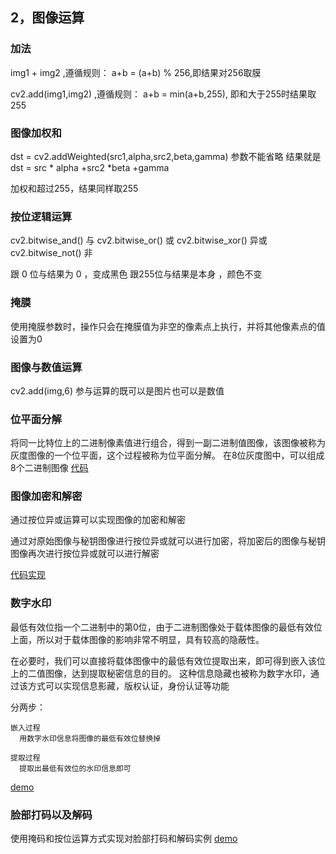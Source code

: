 
## 2，图像运算

### 加法

  img1 + img2 ,遵循规则：
  a+b = (a+b) % 256,即结果对256取膜

  cv2.add(img1,img2) ,遵循规则：
  a+b = min(a+b,255), 即和大于255时结果取255

### 图像加权和

  dst = cv2.addWeighted(src1,alpha,src2,beta,gamma) 参数不能省略
  结果就是 dst = src * alpha +src2 *beta +gamma

  加权和超过255，结果同样取255

### 按位逻辑运算

  cv2.bitwise_and() 与
  cv2.bitwise_or()  或
  cv2.bitwise_xor() 异或
  cv2.bitwise_not() 非

  跟 0 位与结果为 0 ，变成黑色
  跟255位与结果是本身 ，颜色不变

### 掩膜

  使用掩膜参数时，操作只会在掩膜值为非空的像素点上执行，并将其他像素点的值设置为0

### 图像与数值运算

  cv2.add(img,6) 参与运算的既可以是图片也可以是数值

### 位平面分解

  将同一比特位上的二进制像素值进行组合，得到一副二进制值图像，该图像被称为灰度图像的一个位平面，这个过程被称为位平面分解。
  在8位灰度图中，可以组成8个二进制图像
  [代码](opencv/位平面.py)

### 图像加密和解密

  通过按位异或运算可以实现图像的加密和解密

  通过对原始图像与秘钥图像进行按位异或就可以进行加密，将加密后的图像与秘钥图像再次进行按位异或就可以进行解密

  [代码实现](opencv/图像加密和解密.py)

### 数字水印

  最低有效位指一个二进制中的第0位，由于二进制图像处于载体图像的最低有效位上面，所以对于载体图像的影响非常不明显，具有较高的隐蔽性。

  在必要时，我们可以直接将载体图像中的最低有效位提取出来，即可得到嵌入该位上的二值图像，达到提取秘密信息的目的。
  这种信息隐藏也被称为数字水印，通过该方式可以实现信息影藏，版权认证，身份认证等功能

  分两步：
    
    嵌入过程
      用数字水印信息将图像的最低有效位替换掉
    
    提取过程
      提取出最低有效位的水印信息即可

  [demo](opencv/数字水印.py)

### 脸部打码以及解码

  使用掩码和按位运算方式实现对脸部打码和解码实例
  [demo](opencv/脸部打码以及解码.py)
